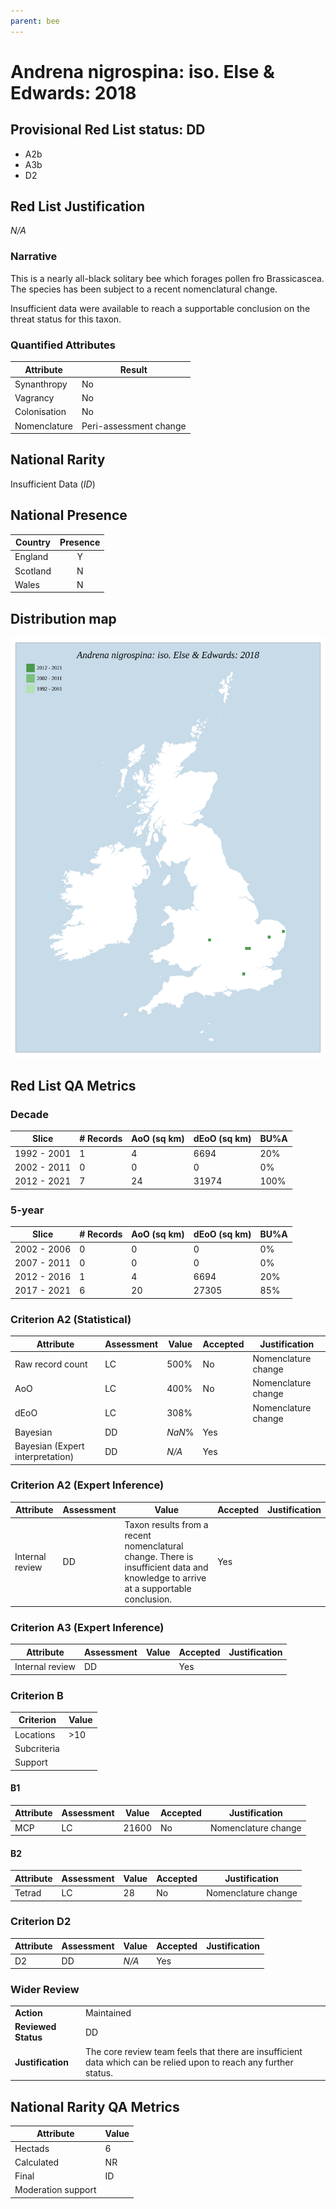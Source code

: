 ```yaml
---
parent: bee
---
```


# Andrena nigrospina: iso. Else & Edwards: 2018

## Provisional Red List status: DD
- A2b
- A3b
- D2

## Red List Justification
*N/A*

### Narrative
This is a nearly all-black solitary bee which forages pollen fro Brassicascea. The species has been subject to a recent nomenclatural change.

Insufficient data were available to reach a supportable conclusion on the threat status for this taxon.

### Quantified Attributes
|Attribute|Result|
|---|---|
|Synanthropy|No|
|Vagrancy|No|
|Colonisation|No|
|Nomenclature|Peri-assessment change|


## National Rarity
Insufficient Data (*ID*)

## National Presence
|Country|Presence
|---|:-:|
|England|Y|
|Scotland|N|
|Wales|N|


## Distribution map
![](../map/12.svg)

## Red List QA Metrics
### Decade
| Slice | # Records | AoO (sq km) | dEoO (sq km) |BU%A |
|---|---|---|---|---|
|1992 - 2001|1|4|6694|20%|
|2002 - 2011|0|0|0|0%|
|2012 - 2021|7|24|31974|100%|

### 5-year
| Slice | # Records | AoO (sq km) | dEoO (sq km) |BU%A |
|---|---|---|---|---|
|2002 - 2006|0|0|0|0%|
|2007 - 2011|0|0|0|0%|
|2012 - 2016|1|4|6694|20%|
|2017 - 2021|6|20|27305|85%|

### Criterion A2 (Statistical)
|Attribute|Assessment|Value|Accepted|Justification
|---|---|---|---|---|
|Raw record count|LC|500%|No|Nomenclature change|
|AoO|LC|400%|No|Nomenclature change|
|dEoO|LC|308%||Nomenclature change|
|Bayesian|DD|*NaN*%|Yes||
|Bayesian (Expert interpretation)|DD|*N/A*|Yes||

### Criterion A2 (Expert Inference)
|Attribute|Assessment|Value|Accepted|Justification
|---|---|---|---|---|
|Internal review|DD|Taxon results from a recent nomenclatural change. There is insufficient data and knowledge to arrive at a supportable conclusion.|Yes||

### Criterion A3 (Expert Inference)
|Attribute|Assessment|Value|Accepted|Justification
|---|---|---|---|---|
|Internal review|DD||Yes||

### Criterion B
|Criterion| Value|
|---|---|
|Locations|>10|
|Subcriteria||
|Support||

#### B1
|Attribute|Assessment|Value|Accepted|Justification
|---|---|---|---|---|
|MCP|LC|21600|No|Nomenclature change|

#### B2
|Attribute|Assessment|Value|Accepted|Justification
|---|---|---|---|---|
|Tetrad|LC|28|No|Nomenclature change|

### Criterion D2
|Attribute|Assessment|Value|Accepted|Justification
|---|---|---|---|---|
|D2|DD|*N/A*|Yes||

### Wider Review
|  |  |
|---|---|
|**Action**|Maintained|
|**Reviewed Status**|DD|
|**Justification**|The core review team feels that there are insufficient data which can be relied upon to reach any further status.|

## National Rarity QA Metrics
|Attribute|Value|
|---|---|
|Hectads|6|
|Calculated|NR|
|Final|ID|
|Moderation support||
